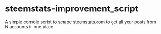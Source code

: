 # steemstats-improvement_script
A simple console script to scrape steemstats.com to get all your posts from N accounts in one place
